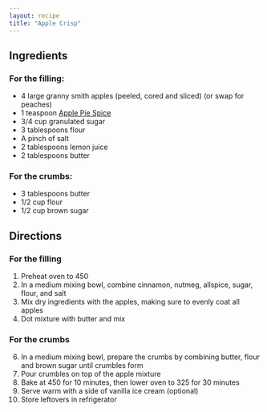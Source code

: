 ```yaml
---
layout: recipe
title: "Apple Crisp"
---
```


## Ingredients

### For the filling:

- 4 large granny smith apples (peeled, cored and sliced) (or swap for peaches)
- 1 teaspoon [Apple Pie Spice](/recipes/apple-pie-spice)
- 3/4 cup granulated sugar
- 3 tablespoons flour
- A pinch of salt
- 2 tablespoons lemon juice
- 2 tablespoons butter

### For the crumbs:

- 3 tablespoons butter
- 1/2 cup flour
- 1/2 cup brown sugar

## Directions

### For the filling

1. Preheat oven to 450
2. In a medium mixing bowl, combine cinnamon, nutmeg, allspice, sugar, flour, and salt
3. Mix dry ingredients with the apples, making sure to evenly coat all apples
4. Dot mixture with butter and mix

### For the crumbs

6. In a medium mixing bowl, prepare the crumbs by combining butter, flour and brown sugar until crumbles form
7. Pour crumbles on top of the apple mixture
8. Bake at 450 for 10 minutes, then lower oven to 325 for 30 minutes
9. Serve warm with a side of vanilla ice cream (optional)
10. Store leftovers in refrigerator
